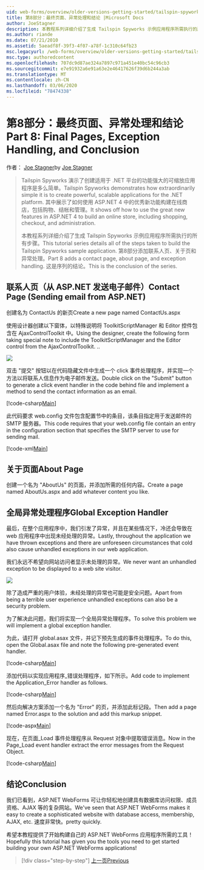 ```yaml
---
uid: web-forms/overview/older-versions-getting-started/tailspin-spyworks/tailspin-spyworks-part-8
title: 第8部分：最终页面、异常处理和结论 |Microsoft Docs
author: JoeStagner
description: 本教程系列详细介绍了生成 Tailspin Spyworks 示例应用程序所需执行的所有步骤。 第8部分添加联系人页，"关于" 页和 "异常"。
ms.author: riande
ms.date: 07/21/2010
ms.assetid: 5aeadf8f-39f3-4f07-a78f-1c310c64fb23
msc.legacyurl: /web-forms/overview/older-versions-getting-started/tailspin-spyworks/tailspin-spyworks-part-8
msc.type: authoredcontent
ms.openlocfilehash: 707dc9d87ae324a7897c971a451e40bc54c96cb3
ms.sourcegitcommit: e7e91932a6e91a63e2e46417626f39d6b244a3ab
ms.translationtype: MT
ms.contentlocale: zh-CN
ms.lasthandoff: 03/06/2020
ms.locfileid: "78474338"
---
```

# <a name="part-8-final-pages-exception-handling-and-conclusion"></a><span data-ttu-id="2fee2-104">第8部分：最终页面、异常处理和结论</span><span class="sxs-lookup"><span data-stu-id="2fee2-104">Part 8: Final Pages, Exception Handling, and Conclusion</span></span>

<span data-ttu-id="2fee2-105">作者： [Joe Stagner](https://github.com/JoeStagner)</span><span class="sxs-lookup"><span data-stu-id="2fee2-105">by [Joe Stagner](https://github.com/JoeStagner)</span></span>

> <span data-ttu-id="2fee2-106">Tailspin Spyworks 演示了创建适用于 .NET 平台的功能强大的可缩放应用程序是多么简单。</span><span class="sxs-lookup"><span data-stu-id="2fee2-106">Tailspin Spyworks demonstrates how extraordinarily simple it is to create powerful, scalable applications for the .NET platform.</span></span> <span data-ttu-id="2fee2-107">其中展示了如何使用 ASP.NET 4 中的优秀新功能构建在线商店，包括购物、结帐和管理。</span><span class="sxs-lookup"><span data-stu-id="2fee2-107">It shows off how to use the great new features in ASP.NET 4 to build an online store, including shopping, checkout, and administration.</span></span>
> 
> <span data-ttu-id="2fee2-108">本教程系列详细介绍了生成 Tailspin Spyworks 示例应用程序所需执行的所有步骤。</span><span class="sxs-lookup"><span data-stu-id="2fee2-108">This tutorial series details all of the steps taken to build the Tailspin Spyworks sample application.</span></span> <span data-ttu-id="2fee2-109">第8部分添加联系人页、关于页和异常处理。</span><span class="sxs-lookup"><span data-stu-id="2fee2-109">Part 8 adds a contact page, about page, and exception handling.</span></span> <span data-ttu-id="2fee2-110">这是序列的结论。</span><span class="sxs-lookup"><span data-stu-id="2fee2-110">This is the conclusion of the series.</span></span>

## <a id="_Toc260221680"></a><span data-ttu-id="2fee2-111">联系人页（从 ASP.NET 发送电子邮件）</span><span class="sxs-lookup"><span data-stu-id="2fee2-111">Contact Page (Sending email from ASP.NET)</span></span>

<span data-ttu-id="2fee2-112">创建名为 ContactUs 的新页</span><span class="sxs-lookup"><span data-stu-id="2fee2-112">Create a new page named ContactUs.aspx</span></span>

<span data-ttu-id="2fee2-113">使用设计器创建以下窗体，以特殊说明将 ToolkitScriptManager 和 Editor 控件包含在 AjaxControlToolkit 中。</span><span class="sxs-lookup"><span data-stu-id="2fee2-113">Using the designer, create the following form taking special note to include the ToolkitScriptManager and the Editor control from the AjaxControlToolkit.</span></span> <span data-ttu-id="2fee2-114">.</span><span class="sxs-lookup"><span data-stu-id="2fee2-114">.</span></span>

![](tailspin-spyworks-part-8/_static/image1.jpg)

<span data-ttu-id="2fee2-115">双击 "提交" 按钮以在代码隐藏文件中生成一个 click 事件处理程序，并实现一个方法以将联系人信息作为电子邮件发送。</span><span class="sxs-lookup"><span data-stu-id="2fee2-115">Double click on the "Submit" button to generate a click event handler in the code behind file and implement a method to send the contact information as an email.</span></span>

[!code-csharp[Main](tailspin-spyworks-part-8/samples/sample1.cs)]

<span data-ttu-id="2fee2-116">此代码要求 web.config 文件包含配置节中的条目，该条目指定用于发送邮件的 SMTP 服务器。</span><span class="sxs-lookup"><span data-stu-id="2fee2-116">This code requires that your web.config file contain an entry in the configuration section that specifies the SMTP server to use for sending mail.</span></span>

[!code-xml[Main](tailspin-spyworks-part-8/samples/sample2.xml)]

## <a id="_Toc260221681"></a><span data-ttu-id="2fee2-117">关于页面</span><span class="sxs-lookup"><span data-stu-id="2fee2-117">About Page</span></span>

<span data-ttu-id="2fee2-118">创建一个名为 "AboutUs" 的页面，并添加所需的任何内容。</span><span class="sxs-lookup"><span data-stu-id="2fee2-118">Create a page named AboutUs.aspx and add whatever content you like.</span></span>

## <a id="_Toc260221682"></a><span data-ttu-id="2fee2-119">全局异常处理程序</span><span class="sxs-lookup"><span data-stu-id="2fee2-119">Global Exception Handler</span></span>

<span data-ttu-id="2fee2-120">最后，在整个应用程序中，我们引发了异常，并且在某些情况下，冷还会导致在 web 应用程序中出现未经处理的异常。</span><span class="sxs-lookup"><span data-stu-id="2fee2-120">Lastly, throughout the application we have thrown exceptions and there are unforeseen circumstances that cold also cause unhandled exceptions in our web application.</span></span>

<span data-ttu-id="2fee2-121">我们永远不希望向网站访问者显示未处理的异常。</span><span class="sxs-lookup"><span data-stu-id="2fee2-121">We never want an unhandled exception to be displayed to a web site visitor.</span></span>

![](tailspin-spyworks-part-8/_static/image2.jpg)

<span data-ttu-id="2fee2-122">除了造成严重的用户体验，未经处理的异常也可能是安全问题。</span><span class="sxs-lookup"><span data-stu-id="2fee2-122">Apart from being a terrible user experience unhandled exceptions can also be a security problem.</span></span>

<span data-ttu-id="2fee2-123">为了解决此问题，我们将实现一个全局异常处理程序。</span><span class="sxs-lookup"><span data-stu-id="2fee2-123">To solve this problem we will implement a global exception handler.</span></span>

<span data-ttu-id="2fee2-124">为此，请打开 global.asax 文件，并记下预先生成的事件处理程序。</span><span class="sxs-lookup"><span data-stu-id="2fee2-124">To do this, open the Global.asax file and note the following pre-generated event handler.</span></span>

[!code-csharp[Main](tailspin-spyworks-part-8/samples/sample3.cs)]

<span data-ttu-id="2fee2-125">添加代码以实现应用程序\_错误处理程序，如下所示。</span><span class="sxs-lookup"><span data-stu-id="2fee2-125">Add code to implement the Application\_Error handler as follows.</span></span>

[!code-csharp[Main](tailspin-spyworks-part-8/samples/sample4.cs)]

<span data-ttu-id="2fee2-126">然后向解决方案添加一个名为 "Error" 的页，并添加此标记段。</span><span class="sxs-lookup"><span data-stu-id="2fee2-126">Then add a page named Error.aspx to the solution and add this markup snippet.</span></span>

[!code-aspx[Main](tailspin-spyworks-part-8/samples/sample5.aspx)]

<span data-ttu-id="2fee2-127">现在，在页面\_Load 事件处理程序从 Request 对象中提取错误消息。</span><span class="sxs-lookup"><span data-stu-id="2fee2-127">Now in the Page\_Load event handler extract the error messages from the Request Object.</span></span>

[!code-csharp[Main](tailspin-spyworks-part-8/samples/sample6.cs)]

## <a id="_Toc260221683"></a><span data-ttu-id="2fee2-128">结论</span><span class="sxs-lookup"><span data-stu-id="2fee2-128">Conclusion</span></span>

<span data-ttu-id="2fee2-129">我们已看到，ASP.NET WebForms 可让你轻松地创建具有数据库访问权限、成员资格、AJAX 等的复杂网站。</span><span class="sxs-lookup"><span data-stu-id="2fee2-129">We've seen that ASP.NET WebForms makes it easy to create a sophisticated website with database access, membership, AJAX, etc.</span></span> <span data-ttu-id="2fee2-130">速度非常快。</span><span class="sxs-lookup"><span data-stu-id="2fee2-130">pretty quickly.</span></span>

<span data-ttu-id="2fee2-131">希望本教程提供了开始构建自己的 ASP.NET WebForms 应用程序所需的工具！</span><span class="sxs-lookup"><span data-stu-id="2fee2-131">Hopefully this tutorial has given you the tools you need to get started building your own ASP.NET WebForms applications!</span></span>

> [!div class="step-by-step"]
> [<span data-ttu-id="2fee2-132">上一页</span><span class="sxs-lookup"><span data-stu-id="2fee2-132">Previous</span></span>](tailspin-spyworks-part-7.md)
